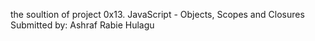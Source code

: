 the soultion of project 0x13. JavaScript - Objects, Scopes and Closures
Submitted by: Ashraf Rabie Hulagu